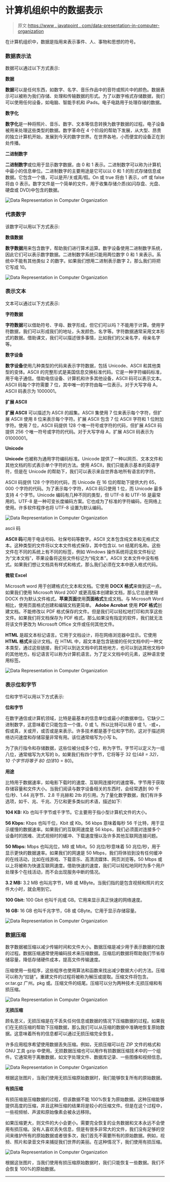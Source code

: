 # 计算机组织中的数据表示

> 原文:[https://www . javatpoint . com/data-presentation-in-computer-organization](https://www.javatpoint.com/data-representation-in-computer-organization)

在计算机组织中，数据是指用来表示事件、人、事物和思想的符号。

### 数据表示法

数据可以通过以下方式表示:

**数据**

**数据**可以是任何东西，如数字、名字、音乐作品中的音符或照片中的颜色。数据表示可以被称为我们存储、处理和传输数据的形式。为了以数字格式存储数据，我们可以使用任何设备，如电脑、智能手机和 iPads。电子电路用于处理存储的数据。

**数字化**

**数字化**是一种将照片、音乐、数字、文本等信息转换为数字数据的过程。电子设备被用来处理这些类型的数据。数字革命在 4 个阶段的帮助下发展，从大型、昂贵的独立计算机开始，发展到今天的数字世界。在世界各地，小而便宜的设备正在到处传播。

**二进制数字**

**二进制数字**或位用于显示数字数据，由 0 和 1 表示。二进制数字可以称为计算机中最小的信息单位。二进制数字的主要用途是它可以以 0 和 1 的形式存储信息或数据。它包含一个值，可以是开/关或真/假。On 或 true 将由 1 表示，off 或 false 将由 0 表示。数字文件是一个简单的文件，用于收集存储介质(如闪存盘、光盘、硬盘或 DVD)中包含的数据。

![Data Representation in Computer Organization](../Images/cf50d2f9503a8dbc6b317c22d21b1fe9.png)

### 代表数字

该数字可以用以下方式表示:

**数值数据**

**数字数据**用来包含数字，帮助我们进行算术运算。数字设备使用二进制数字系统，因此它们可以表示数字数据。二进制数字系统只能用两位数字 0 和 1 来表示。系统中不能有其他类似 2 的数字。如果我们想用二进制表示数字 2，那么我们将把它写成 10。

![Data Representation in Computer Organization](../Images/061c983bfac42380f3985235fcb6b23d.png)

### 表示文本

文本可以通过以下方式表示:

**字符数据**

**字符数据**可以借助符号、字母、数字形成，但它们可以吗？不能用于计算。使用字符数据，我们可以形成我们的地址，头发颜色，名字等。字符数据通常采用文本形式的数据。借助课文，我们可以描述很多事情，比如我们的父亲名字，母亲名字等。

**数字设备**

**数字设备**使用几种类型的代码来表示字符数据，包括 Unicode、ASCII 和其他类型的变体。ASCII 的完整形式是美国信息交换标准代码。它是一种字符编码标准，用于电子通信。借助电信设备、计算机和许多其他设备，ASCII 码可以表示文本。ASCII 码每个字符需要 7 位，其中唯一的字符由每一位表示。对于大写字母 A，ASCII 码表示为 1000001。

**扩展 ASCII**

**扩展 ASCII** 可以描述为 ASCII 的超集。ASCII 集使用 7 位来表示每个字符，但扩展 ASCII 使用 8 位来表示每个字符。扩展 ASCII 包含 7 位 ASCII 字符和 1 位附加字符。使用 7 位，ASCII 码提供 128 个唯一符号或字符的代码，但扩展 ASCII 码提供 256 个唯一符号或字符的代码。对于大写字母 A，扩展 ASCII 码表示为 01000001。

**Unicode**

**Unicode** 也被称为通用字符编码标准。Unicode 提供了一种以网页、文本文件和其他文档的形式表示单个字符的方法。使用 ASCII，我们只能表示基本的英语字符，但是在 Unicode 的帮助下，我们可以表示来自世界各地所有语言的字符。

ASCII 码提供 128 个字符的代码，而 Unicode 在 16 位的帮助下提供大约 65，000 个字符的代码。为了表示每个字符，ASCII 码只使用 1 位，而 Unicode 最多支持 4 个字节。Unicode 编码有几种不同的类型，但 UTF-8 和 UTF-16 是最常用的。UTF-8 是一种可变长度编码方案。它也成为了标准的字符编码，在网络上使用。许多软件程序也将 UTF-8 设置为默认编码。

![Data Representation in Computer Organization](../Images/f30ce9c248ffdf94bfe8430c1514fc22.png)

ascii 码

**ASCII 码**可用于电话号码、社保号码等数字。ASCII 文本包含纯文本和无格式文本。这种类型的文件将以文本文件格式保存，其中包含以. txt 结尾的名称。这些文件在不同的系统上有不同的标签，例如 Windows 操作系统将这些文件标记为“文本文档”，苹果设备将这些文件标记为“纯文本”。ASCII 文本文件中没有格式。如果我们想让文档具有样式和格式，那么我们必须在文本中嵌入格式代码。

**微软 Excel**

Microsoft word 用于创建格式化文本和文档。它使用 **DOCX 格式**来做到这一点。如果我们使用 Microsoft Word 2007 或更高版本创建新文档，那么它总是使用 DOCX 作为默认文件格式。**苹果页面**使用**页面格式**生成文档。与 Microsoft Word 相比，使用页面格式创建和编辑文档更简单。 **Adobe Acrobat** 使用 **PDF 格式**创建文档。不能修改以 PDF 格式保存的文件。但是我们可以轻松地打印和共享这些文件。如果我们将文档保存为 PDF 格式，那么如果没有指定的软件，我们就无法将该文件更改为 Microsoft Office 文件或任何其他文件。

**HTML** 是超文本标记语言。它用于文档设计，将在网络浏览器中显示。它使用 **HTML 格式**来设计文档。在 HTML 中，超文本是包含链接的任何文档中的一种文本类型，通过这些链接，我们可以到达文档中的其他地方，也可以到达其他文档中的其他地方。标记语言可以称为计算机语言。为了定义文档中的元素，这种语言使用标签。

![Data Representation in Computer Organization](../Images/27970e89e9018415e7e99a05400830c4.png)

### 表示位和字节

位和字节可以用以下方式表示:

**位和字节**

在数字通信或计算机领域，比特是最基本的信息单位或最小的数据单位。它缺少二进制数字，这意味着它只能包含一个值，0 或 1。所以比特可以用 0 或 1，-或+，假或真，关或开，或否或是来表示。许多技术都是基于位和字节的，这对于描述网络访问速度和存储容量非常有用。该位通常缩写为小写 b。

为了执行指令和存储数据，这些位被分成多个位，称为字节。字节可以定义为一组八位，通常缩写为大写的 b，如果我们有四个字节，它将等于 32 位(4*8 = 32)，10 个字节将等于 80 位(8*10 = 80)。

**用途**

比特用于数据速率，如电影下载时的速度、互联网连接时的速度等。字节用于获取存储容量和文件大小。当我们阅读与数字设备相关的东西时，会经常遇到 90 千位/秒、1.44 兆字节、2.8 千兆赫和 2tb 的引用。为了量化数字数据，我们有许多选项，如千、兆、千兆、万亿和更多类似的术语，描述如下:

**104 KB:** Kb 也叫千字节或千字节。它主要用于指小型计算机文件的大小。

**56 Kbps:** Kbps 也叫千位，Kbit 或 Kb。56 kbps 意味着每秒 56 千比特，用于显示缓慢的数据速率。如果我们的互联网速度是 56 kbps，我们必须面对连接多个设备时的困难、流式视频时的缓冲、下载速度慢以及许多其他互联网连接问题。

**50 Mbps:** Mbps 也叫兆位，MB 或 Mbit。50 兆位/秒意味着 50 兆位/秒，用于显示更快的数据速率。如果我们的网速是 50 Mbps，我们将体验到没有任何缓冲的在线活动，比如在线游戏、下载音乐、高清流媒体、网页浏览等。50 Mbps 或以上将被称为快速互联网速度。借助快速的速度，我们可以轻松地同时为多个用户处理多个在线活动，而不会出现服务中断的情况。

**3.2 MB:** 3.2 MB 也叫兆字节，MB 或 MByte。当我们指的是包含视频和照片的文件大小时，就会用到它。

**100 Gbit:** 100 Gbit 也叫千兆或 GB。它用来显示真正快速的网络速度。

**16 GB:** 16 GB 也叫千兆字节，GB 或 GByte。它用于显示存储容量。

![Data Representation in Computer Organization](../Images/7d555a25eb109c5a641e45352ae43bdd.png)

### 数据压缩

数字数据被压缩以减少传输时间和文件大小。数据压缩是减少用于表示数据的位数的过程。数据压缩通常使用编码技术来压缩数据。压缩后的数据将帮助我们节省存储容量，降低存储硬件成本，提高文件传输速度。

压缩使用一些程序，这些程序也使用算法和函数来找出减少数据大小的方法。压缩可以称为“拉链”。重建文件的过程将被称为解压或提取。压缩文件将包含。or.tar.gz 广州。pkg 或。压缩文件的结尾。压缩可以分为两种技术:无损压缩和有损压缩。

![Data Representation in Computer Organization](../Images/1848cb69516319781131a68d316c2e87.png)

**无损压缩**

顾名思义，无损压缩是在不丢失任何信息或数据的情况下压缩数据的过程。如果我们在无损压缩的帮助下压缩数据，那么我们可以从压缩的数据中准确地恢复原始数据。这意味着所有的信息都可以通过无损压缩完全恢复。

许多应用程序希望使用数据丢失压缩。例如，无损压缩可以在 ZIP 文件的格式和 GNU 工具 gzip 中使用。无损数据压缩也可以用作有损数据压缩技术中的一个组件。它通常用于离散数据，如文字处理文件、数据库记录、一些图像和视频信息。

![Data Representation in Computer Organization](../Images/72a6322428b312eda881d6c4307562b4.png)

根据这张图片，当我们使用无损压缩原始数据时，我们能够恢复所有的原始数据。

**有损压缩**

有损压缩是压缩数据的过程，但该数据不能 100%恢复为原始数据。这种压缩能够提供高度的压缩，并且这种压缩的结果将是较小的压缩文件。但是在这个过程中，一些视频帧、声波和原始像素会被永远移除。

如果压缩更大，则文件的大小会更小。需要完全恢复的业务数据和文本永远不会使用有损压缩。没有人喜欢丢失信息，但是有很多非常大的文件，我们没有足够的空间来维护所有的原始数据或者很多次，我们首先不需要所有的原始数据。例如，视频、照片和录音文件来捕捉我们世界的美丽。在这种情况下，我们使用有损压缩。

![Data Representation in Computer Organization](../Images/4e41eac7037cf6c6251007acc942e6d1.png)

根据这张图片，当我们使用有损压缩原始数据时，我们只能恢复一些数据。我们不会恢复 100%的原始数据。

* * *
